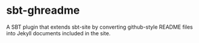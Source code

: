 sbt-ghreadme
============

A SBT plugin that extends sbt-site by converting github-style README files into Jekyll documents included in the site.
